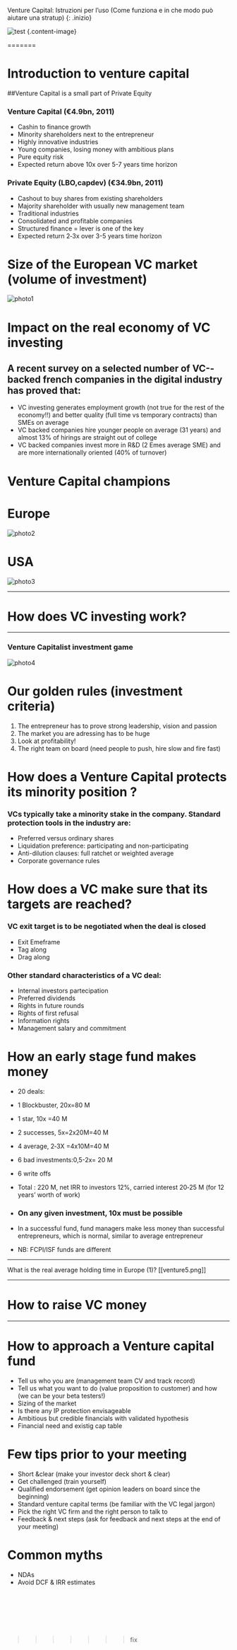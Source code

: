 Venture Capital: Istruzioni per l’uso (Come funziona e in che modo può aiutare una stratup) 
{: .inizio}

![test](images/flyer_venturecapital.png)
{.content-image}


=======
# Introduction to venture capital

##Venture Capital is a small part of Private Equity	

### Venture Capital (€4.9bn, 2011)	

* Cashin to finance growth	
* Minority shareholders next to the	 entrepreneur	
* Highly innovative industries
* Young companies, losing money	with ambitious plans		
* Pure equity risk
* Expected return above 10x      over	5-­7 years	time	horizon	

### Private Equity (LBO,capdev) (€34.9bn,	 2011)	
* Cashout to	 buy	shares from existing	shareholders	
* Majority shareholder with usually	 new	management team	
* Traditional industries
* Consolidated and profitable companies
* Structured finance = lever is one	of the key	
* Expected return	 2­‐3x	over 3-­5 years time horizon		

# Size of the	European VC market	(volume of	investment)	

![photo1](images/venture1.png)

# Impact on	the real economy of VC investing

## A recent survey on a selected number	 of VC-­‐backed french companies in the digital industry has proved that:	

* VC investing generates employment growth	(not true for the rest of the economy!!) and better quality (full time vs temporary contracts) than SMEs on average
* VC backed companies hire	 younger people	 on average (31 years) and almost 13% of hirings	 are straight out	of college		
* VC backed companies invest more in	R&D	(2 Emes average SME) and	are more internationally oriented	(40%	of turnover)	

# Venture Capital	champions

# Europe

![photo2](images/venture2.png)

# USA

![photo3](images/venture3.png)	

***
# How does VC investing work?	

***
### Venture Capitalist investment game

![photo4](images/venture4.png)	

# Our golden rules (investment criteria)
1. The entrepreneur has	to prove strong leadership,	vision and	passion	
2. The market you are adressing has to be huge	
3. Look at profitability!
4. The right team on board (need people to push, hire slow and fire fast)

# How does a Venture Capital protects its minority	position ?
### VCs typically take a minority stake in the company. Standard protection tools in the industry	are:

* Preferred versus ordinary shares
* Liquidation preference: participating and non-participating
* Anti-­dilution clauses: full ratchet	or weighted average
* Corporate governance rules	

# How does	a VC	make sure	that its targets are reached?	
### VC exit target is	to be negotiated	 when the deal is closed

* Exit Emeframe	
* Tag along	
* Drag along	
### Other standard characteristics of a VC deal:
* Internal investors partecipation
* Preferred dividends
* Rights in future rounds	
* Rights of first refusal	
* Information rights	
* Management salary and commitment

# How an early stage fund makes money

* 20 deals:	
* 1 Blockbuster, 20x=80 M	
* 1 star, 10x	=40 M	
* 2 successes, 5x=2x20M=40 M	
* 4 average,	 2­‐3X	=4x10M=40 M	
* 6 bad investments:0,5-­2x=	20 M	
* 6 write offs	

* Total	: 220	 M, net IRR to investors 12%, carried interest 20‐25 M (for 12 years’ worth of	 work)	
* ### On any given investment, 10x must be possible
* In a successful fund, fund managers make less money than successful entrepreneurs, which is normal,	similar to average entrepreneur	
* NB:	FCPI/ISF funds are different	 

***

What	 is the real	average holding time in Europe (1)?	
[[venture5.png]]

***
# How to raise VC	 money
***
# How to approach a Venture	 capital fund

* Tell us who you are (management team CV	and track record)	
* Tell us what you want	 to do (value proposition to	customer)	and how (we can be your beta testers!)	
* Sizing of the market	
* Is there any IP protection envisageable	
* Ambitious but credible financials	 with	validated hypothesis	
* Financial need and existig cap table	

# Few tips prior to	 your	meeting	

* Short	&clear (make your investor deck short & clear)	
* Get challenged (train yourself)	
* Qualified endorsement (get opinion leaders on board since the beginning)	
* Standard venture capital terms (be familiar with the VC	 legal	 jargon)	
* Pick the right VC firm and the right person to talk to	
* Feedback & next steps (ask for feedback and next steps at the end of your	 meeting)	

# Common myths	

* NDAs	
* Avoid DCF & IRR estimates	
  	
  	
  	
  	


	
  	
  	
>>>>>>> fix
